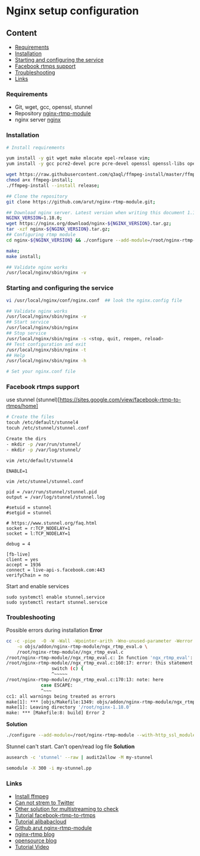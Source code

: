 Nginx setup configuration
===================

## Content
- [Requirements](#requirements)
- [Installation](#installation)
- [Starting and configuring the service](#configuring-service)
- [Facebook rtmps support](#fb-rtmps-support)
- [Troubleshooting](#troubleshooting)
- [Links](#links)

### Requirements <a name="requirements" />

- Git, wget, gcc, openssl, stunnel
- Repository [nginx-rtmp-module](https://github.com/arut/nginx-rtmp-module.git)
- nginx server [nginx](https://nginx.org)

### Installation <a name="installation" />

```bash
# Install requirements

yum install -y git wget make mlocate epel-release vim;
yum install -y gcc pcre2-devel pcre pcre-devel openssl openssl-libs openssl-devel;

wget https://raw.githubusercontent.com/q3aql/ffmpeg-install/master/ffmpeg-install;
chmod a+x ffmpeg-install;
./ffmpeg-install --install release;

## Clone the repository
git clone https://github.com/arut/nginx-rtmp-module.git;

## Download nginx server. Latest version when writing this document 1.18.0
NGINX_VERSION=1.18.0;
wget https://nginx.org/download/nginx-${NGINX_VERSION}.tar.gz;
tar -xzf nginx-${NGINX_VERSION}.tar.gz;
## Configuring rtmp module
cd nginx-${NGINX_VERSION} && ./configure --add-module=/root/nginx-rtmp-module --with-http_ssl_module --with-debug --with-cc-opt="-Wimplicit-fallthrough=0";

make;
make install;

## Validate nginx works
/usr/local/nginx/sbin/nginx -v

```

### Starting and configuring the service <a name="configuring-service" />
```bash
vi /usr/local/nginx/conf/nginx.conf  ## look the nginx.config file

## Validate nginx works
/usr/local/nginx/sbin/nginx -v
## Start service
/usr/local/nginx/sbin/nginx
## Stop service
/usr/local/nginx/sbin/nginx -s <stop, quit, reopen, reload>
## Test configuration and exit
/usr/local/nginx/sbin/nginx -t
## Help
/usr/local/nginx/sbin/nginx -h

# Set your nginx.conf file
```

### Facebook rtmps support <a name="fb-rtmps-support" />
use stunnel (stunnel)[https://sites.google.com/view/facebook-rtmp-to-rtmps/home]

```bash
# Create the files
tocuh /etc/default/stunnel4
tocuh /etc/stunnel/stunnel.conf

Create the dirs
- mkdir -p /var/run/stunnel/
- mkdir -p /var/log/stunnel/
```

`vim /etc/default/stunnel4`
```
ENABLE=1
```

`vim /etc/stunnel/stunnel.conf`
```vi
pid = /var/run/stunnel/stunnel.pid
output = /var/log/stunnel/stunnel.log

#setuid = stunnel
#setgid = stunnel

# https://www.stunnel.org/faq.html
socket = r:TCP_NODELAY=1
socket = l:TCP_NODELAY=1

debug = 4

[fb-live]
client = yes
accept = 1936
connect = live-api-s.facebook.com:443
verifyChain = no
```

Start and enable services
```
sudo systemctl enable stunnel.service
sudo systemctl restart stunnel.service
```

### Troubleshooting <a name="troubleshooting" />

Possible errors during installation **Error**
```bash
cc -c -pipe  -O -W -Wall -Wpointer-arith -Wno-unused-parameter -Werror -g   -I src/core -I src/event -I src/event/modules -I src/os/unix -I /root/nginx-rtmp-module/ -I objs -I src/http -I src/http/modules \
    -o objs/addon/nginx-rtmp-module/ngx_rtmp_eval.o \
    /root/nginx-rtmp-module//ngx_rtmp_eval.c
/root/nginx-rtmp-module//ngx_rtmp_eval.c: In function 'ngx_rtmp_eval':
/root/nginx-rtmp-module//ngx_rtmp_eval.c:160:17: error: this statement may fall through [-Werror=implicit-fallthrough=]
                 switch (c) {
                 ^~~~~~
/root/nginx-rtmp-module//ngx_rtmp_eval.c:170:13: note: here
             case ESCAPE:
             ^~~~
cc1: all warnings being treated as errors
make[1]: *** [objs/Makefile:1349: objs/addon/nginx-rtmp-module/ngx_rtmp_eval.o] Error 1
make[1]: Leaving directory '/root/nginx-1.18.0'
make: *** [Makefile:8: build] Error 2
```
**Solution**
```bash
./configure --add-module=/root/nginx-rtmp-module --with-http_ssl_module --with-debug --with-cc-opt="-Wimplicit-fallthrough=0"
```

Stunnel can't start. Can't open/read log file
**Solution**
```bash
ausearch -c 'stunnel' --raw | audit2allow -M my-stunnel

semodule -X 300 -i my-stunnel.pp
```

### Links <a name="links" />
- [Install ffmpeg](https://www.binarycomputer.solutions/install-ffmpeg-centos-6-centos-7/)
- [Can not strem to Twitter](https://github.com/arut/nginx-rtmp-module/issues/898)
- [Other solution for multistreaming to check](https://github.com/michaelkamprath/multi-service-rtmp-broadcaster)
- [Tutorial facebook-rtmp-to-rtmps](https://sites.google.com/view/facebook-rtmp-to-rtmps/home)
- [Tutorial alibabacloud](https://www.alibabacloud.com/blog/how-to-install-nginx-with-rtmp-module-on-centos-7_594403)
- [Github arut nginx-rtmp-module](https://github.com/arut/nginx-rtmp-module)
- [nginx-rtmp blog ](http://nginx-rtmp.blogspot.com/)
- [opensource blog ](https://opensource.com/article/19/1/basic-live-video-streaming-server)
- [Tutorial Video](https://www.youtube.com/watch?v=Y-9kVF6bWr4)

